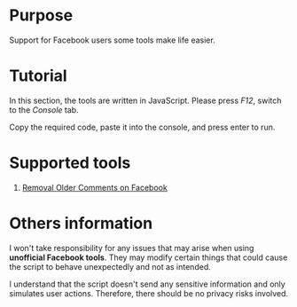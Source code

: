 # Purpose
Support for Facebook users some tools make life easier.

# Tutorial
In this section, the tools are written in JavaScript.
Please press *F12*, switch to the *Console* tab.

Copy the required code, paste it into the console, and press enter to run.

# Supported tools

1. [Removal Older Comments on Facebook](RemoveAllComments.js)

# Others information
I won't take responsibility for any issues that may arise when using **unofficial Facebook tools**. They may modify certain things that could cause the script to behave unexpectedly and not as intended.

I understand that the script doesn't send any sensitive information and only simulates user actions. Therefore, there should be no privacy risks involved.